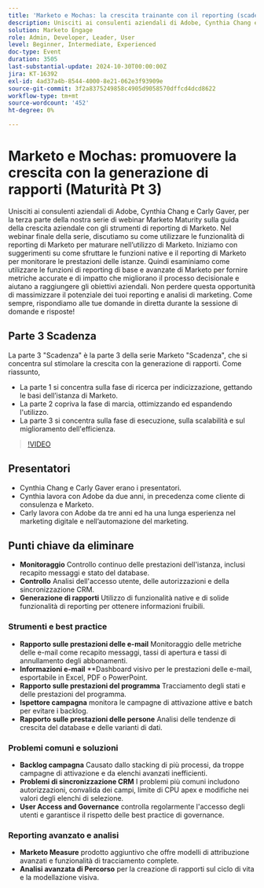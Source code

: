```yaml
---
title: 'Marketo e Mochas: la crescita trainante con il reporting (scadenza: 3)'
description: Unisciti ai consulenti aziendali di Adobe, Cynthia Chang e Carly Gaver, per la terza parte della serie di webinar Marketo Maturity, esplorando come sfruttare gli strumenti di reporting di Marketo per stimolare la crescita aziendale, monitorare le prestazioni e fornire metriche di impatto, con domande e risposte live.
solution: Marketo Engage
role: Admin, Developer, Leader, User
level: Beginner, Intermediate, Experienced
doc-type: Event
duration: 3505
last-substantial-update: 2024-10-30T00:00:00Z
jira: KT-16392
exl-id: 4ad37a4b-8544-4000-8e21-062e3f93909e
source-git-commit: 3f2a8375249858c4905d9058570dffcd4dcd8622
workflow-type: tm+mt
source-wordcount: '452'
ht-degree: 0%

---
```


# Marketo e Mochas: promuovere la crescita con la generazione di rapporti (Maturità Pt 3)

Unisciti ai consulenti aziendali di Adobe, Cynthia Chang e Carly Gaver, per la terza parte della nostra serie di webinar Marketo Maturity sulla guida della crescita aziendale con gli strumenti di reporting di Marketo. Nel webinar finale della serie, discutiamo su come utilizzare le funzionalità di reporting di Marketo per maturare nell’utilizzo di Marketo. Iniziamo con suggerimenti su come sfruttare le funzioni native e il reporting di Marketo per monitorare le prestazioni delle istanze. Quindi esaminiamo come utilizzare le funzioni di reporting di base e avanzate di Marketo per fornire metriche accurate e di impatto che migliorano il processo decisionale e aiutano a raggiungere gli obiettivi aziendali. Non perdere questa opportunità di massimizzare il potenziale dei tuoi reporting e analisi di marketing. Come sempre, rispondiamo alle tue domande in diretta durante la sessione di domande e risposte!

## Parte 3 Scadenza

La parte 3 &quot;Scadenza&quot; è la parte 3 della serie Marketo &quot;Scadenza&quot;, che si concentra sul stimolare la crescita con la generazione di rapporti. Come riassunto,

* La parte 1 si concentra sulla fase di ricerca per indicizzazione, gettando le basi dell’istanza di Marketo.
* La parte 2 copriva la fase di marcia, ottimizzando ed espandendo l&#39;utilizzo.
* La parte 3 si concentra sulla fase di esecuzione, sulla scalabilità e sul miglioramento dell&#39;efficienza.

>[!VIDEO](https://video.tv.adobe.com/v/3435407/?learn=on)

## Presentatori

* Cynthia Chang e Carly Gaver erano i presentatori.
* Cynthia lavora con Adobe da due anni, in precedenza come cliente di consulenza e Marketo.
* Carly lavora con Adobe da tre anni ed ha una lunga esperienza nel marketing digitale e nell’automazione del marketing.

## Punti chiave da eliminare

* **Monitoraggio** Controllo continuo delle prestazioni dell&#39;istanza, inclusi recapito messaggi e stato del database.
* **Controllo** Analisi dell&#39;accesso utente, delle autorizzazioni e della sincronizzazione CRM.
* **Generazione di rapporti** Utilizzo di funzionalità native e di solide funzionalità di reporting per ottenere informazioni fruibili.

### Strumenti e best practice

* **Rapporto sulle prestazioni delle e-mail** Monitoraggio delle metriche delle e-mail come recapito messaggi, tassi di apertura e tassi di annullamento degli abbonamenti.
* **Informazioni e-mail** **Dashboard visivo per le prestazioni delle e-mail, esportabile in Excel, PDF o PowerPoint.
* **Rapporto sulle prestazioni del programma** Tracciamento degli stati e delle prestazioni del programma.
* **Ispettore campagna** monitora le campagne di attivazione attive e batch per evitare i backlog.
* **Rapporto sulle prestazioni delle persone** Analisi delle tendenze di crescita del database e delle varianti di dati.

### Problemi comuni e soluzioni

* **Backlog campagna** Causato dallo stacking di più processi, da troppe campagne di attivazione e da elenchi avanzati inefficienti.
* **Problemi di sincronizzazione CRM** I problemi più comuni includono autorizzazioni, convalida dei campi, limite di CPU apex e modifiche nei valori degli elenchi di selezione.
* **User Access and Governance** controlla regolarmente l&#39;accesso degli utenti e garantisce il rispetto delle best practice di governance.

### Reporting avanzato e analisi

* **Marketo Measure** prodotto aggiuntivo che offre modelli di attribuzione avanzati e funzionalità di tracciamento complete.
* **Analisi avanzata di Percorso** per la creazione di rapporti sul ciclo di vita e la modellazione visiva.
